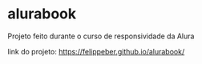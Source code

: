 # alurabook
Projeto feito durante o curso de responsividade da Alura

link do projeto: https://felippeber.github.io/alurabook/
